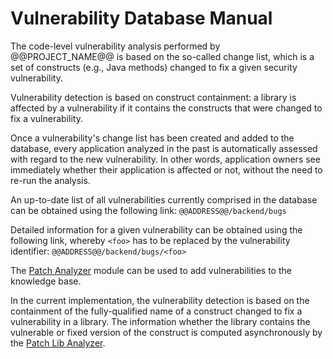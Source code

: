 # Vulnerability Database Manual

The code-level vulnerability analysis performed by @@PROJECT_NAME@@ is based on the so-called change list, which is a set of constructs (e.g., Java methods) changed to fix a given security vulnerability.

Vulnerability detection is based on construct containment: a library is affected by a vulnerability if it contains the constructs that were changed to fix a vulnerability.

Once a vulnerability's change list has been created and added to the database, every application analyzed in the past is automatically assessed with regard to the new vulnerability. In other words, application owners see immediately whether their application is affected or not, without the need to re-run the analysis.

An up-to-date list of all vulnerabilities currently comprised in the database can be obtained using the following link: `@@ADDRESS@@/backend/bugs`

Detailed information for a given vulnerability can be obtained using the following link, whereby `<foo>` has to be replaced by the vulnerability identifier:  `@@ADDRESS@@/backend/bugs/<foo>`

The [Patch Analyzer](../../vuln_db/manuals/patch_analyzer/) module can be used to add vulnerabilities to the knowledge base.

In the current implementation, the vulnerability detection is based on the containment of the fully-qualified name of a construct changed to fix a vulnerability in a library. The information whether the library contains the vulnerable or fixed version of the construct is computed asynchronously by the [Patch Lib Analyzer](../../vuln_db/manuals/patch_lib_analyzer/).
